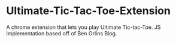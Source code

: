 # Ultimate-Tic-Tac-Toe-Extension
A chrome extension that lets you play Ultimate Tic-tac-Toe. JS Implementation based off of Ben Orlins Blog. 
